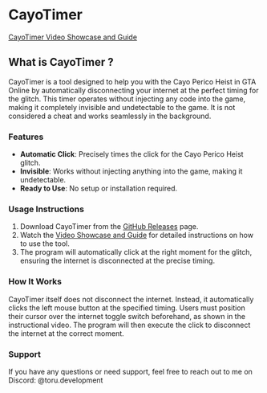 # CayoTimer 

[CayoTimer Video Showcase and Guide](https://youtu.be/_e13KX1yv6U)

## What is CayoTimer ?

CayoTimer is a tool designed to help you with the Cayo Perico Heist in GTA Online by automatically disconnecting your internet at the perfect timing for the glitch. This timer operates without injecting any code into the game, making it completely invisible and undetectable to the game. It is not considered a cheat and works seamlessly in the background.

### Features

- **Automatic Click**: Precisely times the click for the Cayo Perico Heist glitch.
- **Invisible**: Works without injecting anything into the game, making it undetectable.
- **Ready to Use**: No setup or installation required.

### Usage Instructions

1. Download CayoTimer from the [GitHub Releases](https://github.com/ToruDevelopment/CayoTimer/releases) page.
2. Watch the [Video Showcase and Guide](https://youtu.be/_e13KX1yv6U) for detailed instructions on how to use the tool.
3. The program will automatically click at the right moment for the glitch, ensuring the internet is disconnected at the precise timing.

### How It Works

CayoTimer itself does not disconnect the internet. Instead, it automatically clicks the left mouse button at the specified timing. Users must position their cursor over the internet toggle switch beforehand, as shown in the instructional video. The program will then execute the click to disconnect the internet at the correct moment.

### Support

If you have any questions or need support, feel free to reach out to me on Discord: @toru.development
